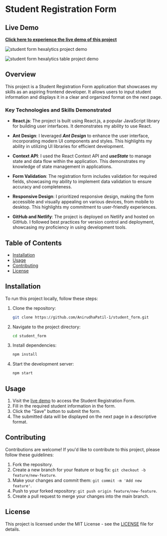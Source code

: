 # Student Registration Form



## Live Demo

**[Click here to experience the live demo of this project](https://student-form-hexalytics.netlify.app/)**

![student form hexalytics project demo](https://github.com/AnirudhaPatil-1/student_form/assets/73242321/7e986066-48da-491a-8e5e-9872299d9f20)

![student form hexalytics  table project demo](https://github.com/AnirudhaPatil-1/student_form/assets/73242321/a8ede709-4953-4195-ad1f-3b5263fe9157)

## Overview

This project is a Student Registration Form application that showcases my skills as an aspiring frontend developer. It allows users to input student information and displays it in a clear and organized format on the next page.

### Key Technologies and Skills Demonstrated

- **React.js**: The project is built using React.js, a popular JavaScript library for building user interfaces. It demonstrates my ability to use  React.

- **Ant Design**: I leveraged _**Ant Design**_ to enhance the user interface, incorporating modern UI components and styles. This highlights my ability  in utilizing UI libraries for efficient development.

- **Context API**: I used the React Context API and _**useState**_ to manage state and data flow within the application. This demonstrates my knowledge of state management in  applications.

- **Form Validation**: The registration form includes validation for required fields, showcasing my ability to implement data validation to ensure accuracy and completeness.

- **Responsive Design**: I prioritized responsive design, making the form accessible and visually appealing on various devices, from mobile to desktop. This highlights my commitment to user-friendly experiences.

- **GitHub and Netlify**: The project is deployed on Netlify and hosted on GitHub. I followed best practices for version control and deployment, showcasing my proficiency in using development tools.


## Table of Contents

- [Installation](#installation)
- [Usage](#usage)
- [Contributing](#contributing)
- [License](#license)

## Installation

To run this project locally, follow these steps:

1. Clone the repository:

   ```bash
   git clone https://github.com/AnirudhaPatil-1/student_form.git
   ```

2. Navigate to the project directory:

   ```bash
   cd student_form
   ```

3. Install dependencies:

   ```bash
   npm install
   ```

4. Start the development server:

   ```bash
   npm start
   ```

## Usage

1. Visit the [live demo](https://student-form-hexalytics.netlify.app/) to access the Student Registration Form.
2. Fill in the required student information in the form.
3. Click the "Save" button to submit the form.
4. The submitted data will be displayed on the next page in a descriptive format.

## Contributing

Contributions are welcome! If you'd like to contribute to this project, please follow these guidelines:

1. Fork the repository.
2. Create a new branch for your feature or bug fix: `git checkout -b feature/new-feature`.
3. Make your changes and commit them: `git commit -m 'Add new feature'`.
4. Push to your forked repository: `git push origin feature/new-feature`.
5. Create a pull request to merge your changes into the main branch.

## License

This project is licensed under the MIT License - see the [LICENSE](LICENSE) file for details.
```
